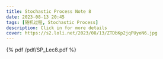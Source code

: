 ```yaml
---
title: Stochastic Process Note 8
date: 2023-08-13 20:45
tags: [随机过程, Stochastic Process]
description: Click in for more details
cover: https://s2.loli.net/2023/08/13/ZTDbKp2jqPUyoN6.jpg
---
```



{% pdf /pdf/SP_Lec8.pdf %}